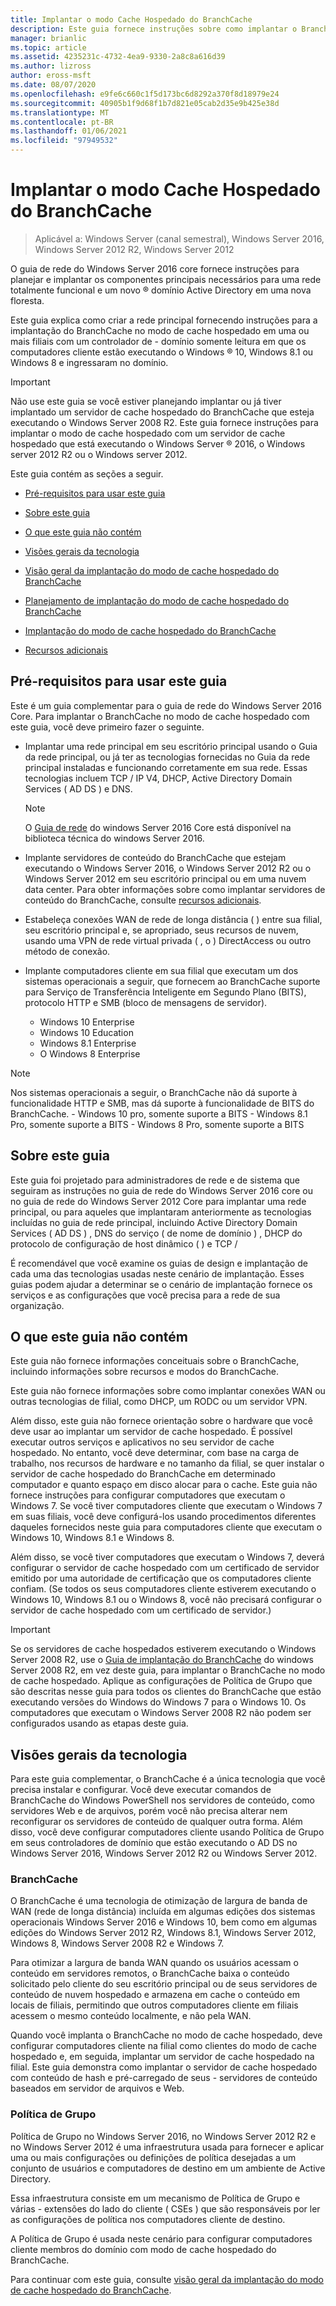 ```yaml
---
title: Implantar o modo Cache Hospedado do BranchCache
description: Este guia fornece instruções sobre como implantar o BranchCache no modo de cache hospedado em computadores que executam o Windows Server 2016 e o Windows 10
manager: brianlic
ms.topic: article
ms.assetid: 4235231c-4732-4ea9-9330-2a8c8a616d39
ms.author: lizross
author: eross-msft
ms.date: 08/07/2020
ms.openlocfilehash: e9fe6c660c1f5d173bc6d8292a370f8d18979e24
ms.sourcegitcommit: 40905b1f9d68f1b7d821e05cab2d35e9b425e38d
ms.translationtype: MT
ms.contentlocale: pt-BR
ms.lasthandoff: 01/06/2021
ms.locfileid: "97949532"
---
```

# <a name="deploy-branchcache-hosted-cache-mode"></a>Implantar o modo Cache Hospedado do BranchCache

>Aplicável a: Windows Server (canal semestral), Windows Server 2016, Windows Server 2012 R2, Windows Server 2012

O guia de rede do Windows Server 2016 core fornece instruções para planejar e implantar os componentes principais necessários para uma rede totalmente funcional e um novo &reg; domínio Active Directory em uma nova floresta.

Este guia explica como criar a rede principal fornecendo instruções para a implantação do BranchCache no modo de cache hospedado em uma ou mais filiais com um controlador de \- domínio somente leitura em que os computadores cliente estão executando o Windows &reg; 10, Windows 8.1 ou Windows 8 e ingressaram no domínio.

>[!IMPORTANT]
>Não use este guia se você estiver planejando implantar ou já tiver implantado um servidor de cache hospedado do BranchCache que esteja executando o Windows Server 2008 R2. Este guia fornece instruções para implantar o modo de cache hospedado com um servidor de cache hospedado que está executando o Windows Server &reg; 2016, o Windows server 2012 R2 ou o Windows server 2012.

Este guia contém as seções a seguir.

- [Pré-requisitos para usar este guia](#bkmk_pre)

- [Sobre este guia](#bkmk_about)

- [O que este guia não contém](#bkmk_not)

- [Visões gerais da tecnologia](#bkmk_tech)

- [Visão geral da implantação do modo de cache hospedado do BranchCache](2-Bc-Hcm-Deploy-Overview.md)

- [Planejamento de implantação do modo de cache hospedado do BranchCache](3-Bc-Hcm-Plan.md)

- [Implantação do modo de cache hospedado do BranchCache](4-Bc-Hcm-Deployment.md)

- [Recursos adicionais](11-Bc-Hcm-additional-resources.md)

## <a name="prerequisites-for-using-this-guide"></a><a name="bkmk_pre"></a>Pré-requisitos para usar este guia

Este é um guia complementar para o guia de rede do Windows Server 2016 Core. Para implantar o BranchCache no modo de cache hospedado com este guia, você deve primeiro fazer o seguinte.

- Implantar uma rede principal em seu escritório principal usando o Guia da rede principal, ou já ter as tecnologias fornecidas no Guia da rede principal instaladas e funcionando corretamente em sua rede. Essas tecnologias incluem TCP \/ IP V4, DHCP, Active Directory Domain Services \( AD DS \) e DNS.

    > [!NOTE]
    > O [Guia de rede](../../core-network-guide.md) do windows Server 2016 Core está disponível na biblioteca técnica do windows Server 2016.

- Implante servidores de conteúdo do BranchCache que estejam executando o Windows Server 2016, o Windows Server 2012 R2 ou o Windows Server 2012 em seu escritório principal ou em uma nuvem data center. Para obter informações sobre como implantar servidores de conteúdo do BranchCache, consulte [recursos adicionais](11-Bc-Hcm-additional-resources.md).

- Estabeleça conexões WAN de rede de longa distância \( \) entre sua filial, seu escritório principal e, se apropriado, seus recursos de nuvem, usando uma VPN de rede virtual privada \( , o \) DirectAccess ou outro método de conexão.

- Implante computadores cliente em sua filial que executam um dos sistemas operacionais a seguir, que fornecem ao BranchCache suporte para Serviço de Transferência Inteligente em Segundo Plano (BITS), protocolo HTTP e SMB (bloco de mensagens de servidor).
    - Windows 10 Enterprise
    - Windows 10 Education
    - Windows 8.1 Enterprise
    - O Windows 8 Enterprise

> [!NOTE]
> Nos sistemas operacionais a seguir, o BranchCache não dá suporte à funcionalidade HTTP e SMB, mas dá suporte à funcionalidade de BITS do BranchCache.
>     - Windows 10 pro, somente suporte a BITS
>     - Windows 8.1 Pro, somente suporte a BITS
>     - Windows 8 Pro, somente suporte a BITS

## <a name="about-this-guide"></a><a name="bkmk_about"></a>Sobre este guia

Este guia foi projetado para administradores de rede e de sistema que seguiram as instruções no guia de rede do Windows Server 2016 core ou no guia de rede do Windows Server 2012 Core para implantar uma rede principal, ou para aqueles que implantaram anteriormente as tecnologias incluídas no guia de rede principal, incluindo Active Directory Domain Services \( AD DS \) , DNS do serviço \( de nome de domínio \) , DHCP do protocolo de configuração de host dinâmico \( \) e TCP \/

É recomendável que você examine os guias de design e implantação de cada uma das tecnologias usadas neste cenário de implantação. Esses guias podem ajudar a determinar se o cenário de implantação fornece os serviços e as configurações que você precisa para a rede de sua organização.

## <a name="what-this-guide-does-not-provide"></a><a name="bkmk_not"></a>O que este guia não contém

Este guia não fornece informações conceituais sobre o BranchCache, incluindo informações sobre recursos e modos do BranchCache.

Este guia não fornece informações sobre como implantar conexões WAN ou outras tecnologias de filial, como DHCP, um RODC ou um servidor VPN.

Além disso, este guia não fornece orientação sobre o hardware que você deve usar ao implantar um servidor de cache hospedado. É possível executar outros serviços e aplicativos no seu servidor de cache hospedado. No entanto, você deve determinar, com base na carga de trabalho, nos recursos de hardware e no tamanho da filial, se quer instalar o servidor de cache hospedado do BranchCache em determinado computador e quanto espaço em disco alocar para o cache.
Este guia não fornece instruções para configurar computadores que executam o Windows 7. Se você tiver computadores cliente que executam o Windows 7 em suas filiais, você deve configurá-los usando procedimentos diferentes daqueles fornecidos neste guia para computadores cliente que executam o Windows 10, Windows 8.1 e Windows 8.

Além disso, se você tiver computadores que executam o Windows 7, deverá configurar o servidor de cache hospedado com um certificado de servidor emitido por uma autoridade de certificação que os computadores cliente confiam. \(Se todos os seus computadores cliente estiverem executando o Windows 10, Windows 8.1 ou o Windows 8, você não precisará configurar o servidor de cache hospedado com um certificado de servidor.\)
> [!IMPORTANT]
> Se os servidores de cache hospedados estiverem executando o Windows Server 2008 R2, use o [Guia de implantação do BranchCache](/previous-versions/windows/it-pro/windows-server-2008-R2-and-2008/ee649232(v=ws.10)) do windows Server 2008 R2, em vez deste guia, para implantar o BranchCache no modo de cache hospedado. Aplique as configurações de Política de Grupo que são descritas nesse guia para todos os clientes do BranchCache que estão executando versões do Windows do Windows 7 para o Windows 10. Os computadores que executam o Windows Server 2008 R2 não podem ser configurados usando as etapas deste guia.

## <a name="technology-overviews"></a><a name="bkmk_tech"></a>Visões gerais da tecnologia

Para este guia complementar, o BranchCache é a única tecnologia que você precisa instalar e configurar. Você deve executar comandos de BranchCache do Windows PowerShell nos servidores de conteúdo, como servidores Web e de arquivos, porém você não precisa alterar nem reconfigurar os servidores de conteúdo de qualquer outra forma. Além disso, você deve configurar computadores cliente usando Política de Grupo em seus controladores de domínio que estão executando o AD DS no Windows Server 2016, Windows Server 2012 R2 ou Windows Server 2012.

### <a name="branchcache"></a>BranchCache

O BranchCache é uma tecnologia de otimização de largura de banda de WAN (rede de longa distância) incluída em algumas edições dos sistemas operacionais Windows Server 2016 e Windows 10, bem como em algumas edições do Windows Server 2012 R2, Windows 8.1, Windows Server 2012, Windows 8, Windows Server 2008 R2 e Windows 7.

Para otimizar a largura de banda WAN quando os usuários acessam o conteúdo em servidores remotos, o BranchCache baixa o conteúdo solicitado pelo cliente do seu escritório principal ou de seus servidores de conteúdo de nuvem hospedado e armazena em cache o conteúdo em locais de filiais, permitindo que outros computadores cliente em filiais acessem o mesmo conteúdo localmente, e não pela WAN.

Quando você implanta o BranchCache no modo de cache hospedado, deve configurar computadores cliente na filial como clientes do modo de cache hospedado e, em seguida, implantar um servidor de cache hospedado na filial. Este guia demonstra como implantar o servidor de cache hospedado com conteúdo de hash e pré-carregado de seus \- servidores de conteúdo baseados em servidor de arquivos e Web.

### <a name="group-policy"></a>Política de Grupo

Política de Grupo no Windows Server 2016, no Windows Server 2012 R2 e no Windows Server 2012 é uma infraestrutura usada para fornecer e aplicar uma ou mais configurações ou definições de política desejadas a um conjunto de usuários e computadores de destino em um ambiente de Active Directory.

Essa infraestrutura consiste em um mecanismo de Política de Grupo e várias \- extensões do lado do cliente \( CSEs \) que são responsáveis por ler as configurações de política nos computadores cliente de destino.

A Política de Grupo é usada neste cenário para configurar computadores cliente membros do domínio com modo de cache hospedado do BranchCache.

Para continuar com este guia, consulte [visão geral da implantação do modo de cache hospedado do BranchCache](2-Bc-Hcm-Deploy-Overview.md).